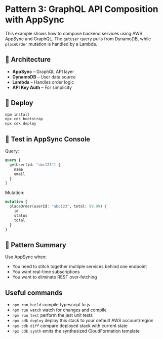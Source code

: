 # Pattern 3: GraphQL API Composition with AppSync

This example shows how to compose backend services using AWS AppSync and GraphQL. The `getUser` query pulls from DynamoDB, while `placeOrder` mutation is handled by a Lambda.

## 📐 Architecture

- **AppSync** – GraphQL API layer
- **DynamoDB** – User data source
- **Lambda** – Handles order logic
- **API Key Auth** – For simplicity

## 🚀 Deploy

```bash
npm install
npx cdk bootstrap
npx cdk deploy
```

## 🧪 Test in AppSync Console
Query:

```graphql
query {
  getUser(id: "abc123") {
    name
    email
  }
}
```

Mutation:

```graphql
mutation {
  placeOrder(userId: "abc123", total: 59.99) {
    id
    status
    total
  }
}
```

## 🧠 Pattern Summary
Use AppSync when:
* You need to stitch together multiple services behind one endpoint
* You want real-time subscriptions
* You want to eliminate REST over-fetching

## Useful commands

* `npm run build`   compile typescript to js
* `npm run watch`   watch for changes and compile
* `npm run test`    perform the jest unit tests
* `npx cdk deploy`  deploy this stack to your default AWS account/region
* `npx cdk diff`    compare deployed stack with current state
* `npx cdk synth`   emits the synthesized CloudFormation template
